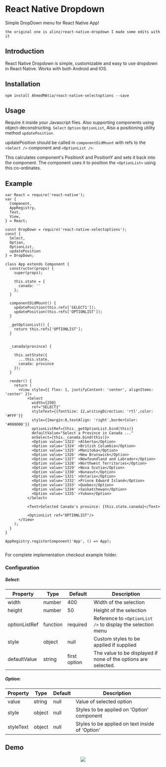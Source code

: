 # React Native Dropdown
Simple DropDown menu for React Native App!

```
the original one is alinz/react-native-dropdown I made some edits with it
```

## Introduction
React Native Dropdown is simple, customizable and easy to use dropdown in React Native. Works with both Android and IOS.

## Installation
```
npm install AhmedMAtia/react-native-selectoptions --save
```

## Usage
Require it inside your Javascript files. Also supporting components using object-deconstructing.
```Select``` ```Option``` ```OptionList```, Also a positioning utility method ```updatePosition```.

updatePosition should be called in ```componentDidMount``` with refs to the ```<Select />``` component and ```<OptionList />```.

This calculates component's PositionX and PositionY and sets it back into the component. The component uses it to position the ```<OptionList>``` using this co-ordinates.


## Example

```
var React = require('react-native');
var {
  Component,
  AppRegistry,
  Text,
  View,
} = React;

const DropDown = require('react-native-selectoptions');
const {
  Select,
  Option,
  OptionList,
  updatePosition
} = DropDown;

class App extends Component {
  constructor(props) {
    super(props);

    this.state = {
      canada: ''
    };
  }

  componentDidMount() {
    updatePosition(this.refs['SELECT1']);
    updatePosition(this.refs['OPTIONLIST']);
  }

  _getOptionList() {
    return this.refs['OPTIONLIST'];
  }


  _canada(province) {

	this.setState({
      ...this.state,
      canada: province
    });
  }

  render() {
    return (
      <View style={{ flex: 1, justifyContent: 'center', alignItems: 'center' }}>
          <Select
            width={250}
            ref="SELECT1"
            styleText={{fontSize: 12,writingDirection: 'rtl',color: '#FFF'}}
            style={{margin:8,textAlign: 'right',borderColor: '#000000'}}
            optionListRef={this._getOptionList.bind(this)}
            defaultValue="Select a Province in Canada ..."
            onSelect={this._canada.bind(this)}>
            <Option value='1323' >Alberta</Option>
            <Option value='1324' >British Columbia</Option>
            <Option value='1325' >Manitoba</Option>
            <Option value='1326' >New Brunswick</Option>
            <Option value='1327' >Newfoundland and Labrador</Option>
            <Option value='1328' >Northwest Territories</Option>
            <Option value='1329' >Nova Scotia</Option>
            <Option value='1330' >Nunavut</Option>
            <Option value='1331' >Ontario</Option>
            <Option value='1332' >Prince Edward Island</Option>
            <Option value='1333' >Quebec</Option>
            <Option value='1334' >Saskatchewan</Option>
            <Option value='1335' >Yukon</Option>
          </Select>

          <Text>Selected Canada's province: {this.state.canada}</Text>

          <OptionList ref="OPTIONLIST"/>
      </View>
    );
  }
}

AppRegistry.registerComponent('App', () => App);


```
For complete implementation checkout example folder.

### Configuration

##### Select:
| Property | Type | Default | Description |
|---------------|----------|--------------|----------------------------------------------------------------|
| width | number | 400 | Width of the selection |
| height | number | 50 | Height of the selection |
| optionListRef | function | required | Reference to ```<OptionList />``` to display the selection menu |
| style | object | null | Custom styles to be applied if supplied |
| defaultValue | string | first option | The value to be displayed if none of the options are selected. |

##### Option:

| Property | Type | Default | Description |
|-----------|--------|---------|--------------------------------------------|
| value | string | null | Value of selected option |
| style | object | null | Styles to be applied on 'Option' component |
| styleText | object |  null | Styles to be applied on text inside of 'Option'  |


## Demo
<p align="center">
    <img src ="https://raw.githubusercontent.com/alinz/react-native-dropdown/master/dropdown.gif" />
</p>
